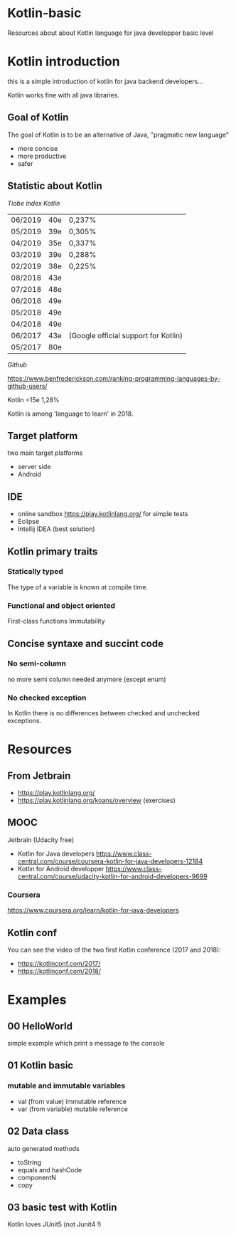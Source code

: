 # Kotlin-basic
Resources about about Kotlin language for java developper basic level

# Kotlin introduction

this is a simple introduction of kotlin for java backend developers...

Kotlin works fine with all java libraries.

## Goal of Kotlin
The goal of Kotlin is to be an alternative of Java, "pragmatic new language" 
* more concise
* more productive
* safer

## Statistic about Kotlin

*Tiobe index Kotlin*

|         |     |                                      |
| ------- | --- | ------------------------------------ | 
| 06/2019 | 40e | 0,237%                               |
| 05/2019 | 39e | 0,305%                               |
| 04/2019	| 35e | 0,337%                               | 
| 03/2019	| 39e | 0,288%                               |
| 02/2019	| 38e | 0,225%                               |
| 08/2018	| 43e |                                      |
| 07/2018	| 48e |                                      |
| 06/2018	| 49e |                                      |
| 05/2018	| 49e |                                      |
| 04/2018	| 49e |                                      |
| 06/2017	| 43e | (Google official support for Kotlin) |
| 05/2017	| 80e |                                      |

*Github*

https://www.benfrederickson.com/ranking-programming-languages-by-github-users/

Kotlin =15e 	1,28%

Kotlin is among 'language to learn' in 2018.

## Target platform
two main target platforms
* server side
* Android

## IDE
* online sandbox https://play.kotlinlang.org/ for simple tests
* Eclipse
* Intellij IDEA (best solution)

## Kotlin primary traits

### Statically typed
The type of a variable is known at compile time.

### Functional and object oriented
First-class functions
Immutability

## Concise syntaxe and succint code
### No semi-column
no more semi column needed anymore (except enum)
### No checked exception
In Kotlin there is no differences between checked and unchecked exceptions.

# Resources 
## From Jetbrain
* https://play.kotlinlang.org/ 
* https://play.kotlinlang.org/koans/overview (exercises)

## MOOC
Jetbrain (Udacity free)
* Kotlin for Java developers
https://www.class-central.com/course/coursera-kotlin-for-java-developers-12184
* Kotlin for Android developper
https://www.class-central.com/course/udacity-kotlin-for-android-developers-9699

### Coursera
https://www.coursera.org/learn/kotlin-for-java-developers

## Kotlin conf
You can see the video of the two first Kotlin conference (2017 and 2018):
* https://kotlinconf.com/2017/
* https://kotlinconf.com/2018/

# Examples
## 00 HelloWorld
simple example which print a message to the console
## 01 Kotlin basic
### mutable and immutable variables
* val (from value) immutable reference
* var (from variable) mutable reference
## 02 Data class
auto generated methods
* toString
* equals and hashCode
* componentN
* copy

## 03 basic test with Kotlin
Kotlin loves JUnit5 (not Junit4 !)


